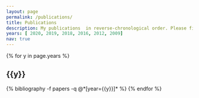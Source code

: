 ```yaml
---
layout: page
permalink: /publications/
title: Publications
description: My publications  in reverse-chronological order. Please find current citations on  <a href="https://gscholar.patrickkastner.de">Google Scholar</a>.
years: [ 2020, 2019, 2018, 2016, 2012, 2009]
nav: true
---
```


<div class="publications">

{% for y in page.years %}
  <h2 class="year">{{y}}</h2>
  {% bibliography -f papers -q @*[year={{y}}]* %}
{% endfor %}

</div>
